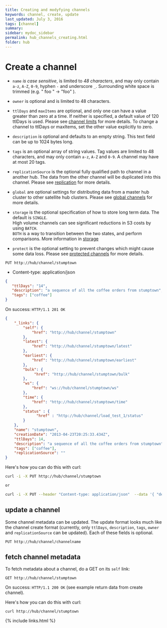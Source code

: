 ```yaml
---
title: Creating and modyfying channels
keywords: channel, create, update
last_updated: July 3, 2016
tags: [channel]
summary: 
sidebar: mydoc_sidebar
permalink: hub_channels_creating.html
folder: hub
---
```


# Create a channel

* `name` _is case sensitive_, is limited to _48 characters_, and may only contain `a-z`, `A-Z`, `0-9`, hyphen `-` and underscore `_`.
 Surrounding white space is trimmed (e.g. "  foo  " -> "foo" ).

* `owner` is optional and is limited to 48 characters.

* `ttlDays` and `maxItems` are optional, and only one can have a value greater than zero at a time. If neither is specified, a default value of 120 ttlDays is used.
Please see [channel limits](#channel-limits) for more details.  To change a channel to ttlDays or maxItems, set the other value explicitly to zero.

* `description` is optional and defaults to an empty string.  This text field can be up to 1024 bytes long.

* `tags` is an optional array of string values.  Tag values are limited to 48 characters, and may only contain `a-z`, `A-Z` and `0-9`.
A channel may have at most 20 tags.

* `replicationSource` is the optional fully qualified path to channel in a another hub.  The data from the other channel
will be duplicated into this channel.  Please see [replication](#replication) for more details.

* `global` are optional settings for distributing data from a master hub cluster to other satellite hub clusters.
Please see [global channels](#global-channels) for more details.

* `storage` is the optional specification of how to store long term data.  The default is `SINGLE`.  
High volume channels can see significant reductions in S3 costs by using `BATCH`.  
`BOTH` is a way to transition between the two states, and perform comparisons.  More information in [storage](#storage)

* `protect` is the optional setting to prevent changes which might cause some data loss.
Please see [protected channels](hub_channels_protect.html) for more details.

`PUT http://hub/channel/stumptown`

* Content-type: application/json

```json
{
   "ttlDays": "14",
   "description": "a sequence of all the coffee orders from stumptown",
   "tags": ["coffee"]
}
```

On success:  `HTTP/1.1 201 OK`

```json
{
    "_links": {
        "self": {
            "href": "http://hub/channel/stumptown"
        },
        "latest": {
            "href": "http://hub/channel/stumptown/latest"
        },
        "earliest": {
            "href": "http://hub/channel/stumptown/earliest"
        },
        "bulk": {
             "href": "http://hub/channel/stumptown/bulk"
        },
        "ws": {
            "href": "ws://hub/channel/stumptown/ws"
        },
        "time": {
            "href": "http://hub/channel/stumptown/time"
        },
        "status" : {
              "href" : "http://hub/channel/load_test_1/status"
        }
    },
    "name": "stumptown",
    "creationDate": "2013-04-23T20:25:33.434Z",
    "ttlDays": 14,
    "description": "a sequence of all the coffee orders from stumptown",
    "tags": ["coffee"],
    "replicationSource": ""
}
```

Here's how you can do this with curl:
```bash
curl -i -X PUT http://hub/channel/stumptown

or

curl -i -X PUT --header "Content-type: application/json"  --data '{ "description" : "stumpy", "ttlDays" : 1 }' http://localhost:9080/channel/stumptown
```

## update a channel

Some channel metadata can be updated. The update format looks much like the channel create format
(currently, only `ttlDays`, `description`, `tags`, `owner` and `replicationSource` can be updated).
Each of these fields is optional.

`PUT http://hub/channel/channelname`

## fetch channel metadata

To fetch metadata about a channel, do a GET on its `self` link:

`GET http://hub/channel/stumptown`

On success: `HTTP/1.1 200 OK`  (see example return data from create channel).

Here's how you can do this with curl:

`curl http://hub/channel/stumptown`


{% include links.html %}